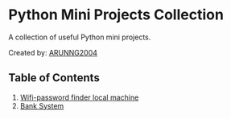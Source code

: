 # Python Mini Projects Collection

A collection of useful Python mini projects.

Created by: [ARUNNG2004](https://github.com/ARUNNG2004)

## Table of Contents
1. [Wifi-password finder local machine](#wifi)
2. [Bank System ](#Bank)


